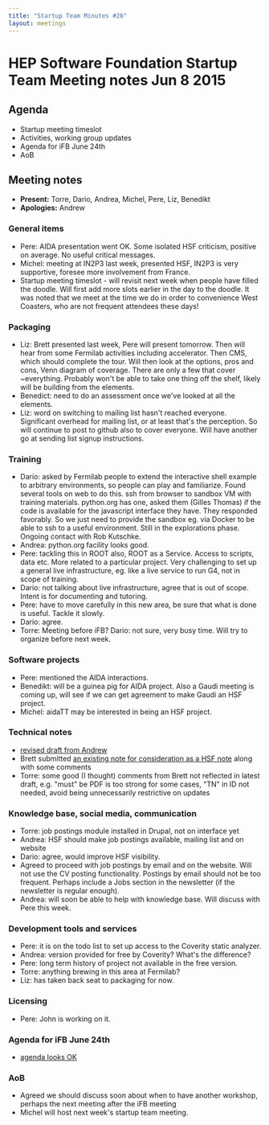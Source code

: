 ```yaml
---
title: "Startup Team Minutes #26"
layout: meetings
---
```


# HEP Software Foundation Startup Team Meeting notes Jun 8 2015

## Agenda

- Startup meeting timeslot
- Activities, working group updates
- Agenda for iFB June 24th
- AoB

## Meeting notes

- **Present:** Torre, Dario, Andrea, Michel, Pere, Liz, Benedikt
- **Apologies:** Andrew

### General items

- Pere: AIDA presentation went OK. Some isolated HSF criticism, positive on
  average. No useful critical messages.
- Michel: meeting at IN2P3 last week, presented HSF, IN2P3 is very supportive,
  foresee more involvement from France.
- Startup meeting timeslot - will revisit next week when people have filled the
  doodle. Will first add more slots earlier in the day to the doodle. It was
  noted that we meet at the time we do in order to convenience West Coasters,
  who are not frequent attendees these days!

### Packaging

- Liz: Brett presented last week, Pere will present tomorrow. Then will hear
  from some Fermilab activities including accelerator. Then CMS, which should
  complete the tour. Will then look at the options, pros and cons, Venn diagram
  of coverage. There are only a few that cover ~everything. Probably won't be
  able to take one thing off the shelf, likely will be building from the
  elements.
- Benedict: need to do an assessment once we've looked at all the elements.
- Liz: word on switching to mailing list hasn't reached everyone. Significant
  overhead for mailing list, or at least that's the perception. So will continue
  to post to github also to cover everyone. Will have another go at sending list
  signup instructions.

### Training

- Dario: asked by Fermilab people to extend the interactive shell example to
  arbitrary environments, so people can play and familiarize. Found several
  tools on web to do this. ssh from browser to sandbox VM with training
  materials. python.org has one, asked them (Gilles Thomas) if the code is
  available for the javascript interface they have. They responded favorably. So
  we just need to provide the sandbox eg. via Docker to be able to ssh to a
  useful environment. Still in the explorations phase. Ongoing contact with Rob
  Kutschke.
- Andrea: python.org facility looks good.
- Pere: tackling this in ROOT also, ROOT as a Service. Access to scripts, data
  etc. More related to a particular project. Very challenging to set up a
  general live infrastructure, eg. like a live service to run G4, not in scope
  of training.
- Dario: not talking about live infrastructure, agree that is out of scope.
  Intent is for documenting and tutoring.
- Pere: have to move carefully in this new area, be sure that what is done is
  useful. Tackle it slowly.
- Dario: agree.
- Torre: Meeting before iFB? Dario: not sure, very busy time. Will try to
  organize before next week.

### Software projects

- Pere: mentioned the AIDA interactions.
- Benedikt: will be a guinea pig for AIDA project. Also a Gaudi meeting is
  coming up, will see if we can get agreement to make Gaudi an HSF project.
- Michel: aidaTT may be interested in being an HSF project.

### Technical notes

- [revised draft from Andrew](https://mcnab.web.cern.ch/mcnab/hsf-tn/)
- Brett submitted
  [an existing note for consideration as a HSF note](http://arxiv.org/abs/1506.01309)
  along with some comments
- Torre: some good (I thought) comments from Brett not reflected in latest
  draft, e.g. "must" be PDF is too strong for some cases, "TN" in ID not needed,
  avoid being unnecessarily restrictive on updates

### Knowledge base, social media, communication

- Torre: job postings module installed in Drupal, not on interface yet
- Andrea: HSF should make job postings available, mailing list and on website
- Dario: agree, would improve HSF visibility.
- Agreed to proceed with job postings by email and on the website. Will not use
  the CV posting functionality. Postings by email should not be too frequent.
  Perhaps include a Jobs section in the newsletter (if the newsletter is regular
  enough).
- Andrea: will soon be able to help with knowledge base. Will discuss with Pere
  this week.

### Development tools and services

- Pere: it is on the todo list to set up access to the Coverity static analyzer.
- Andrea: version provided for free by Coverity? What's the difference?
- Pere: long term history of project not available in the free version.
- Torre: anything brewing in this area at Fermilab?
- Liz: has taken back seat to packaging for now.

### Licensing

- Pere: John is working on it.

### Agenda for iFB June 24th

- [agenda looks OK](https://indico.cern.ch/event/400188/)

### AoB

- Agreed we should discuss soon about when to have another workshop, perhaps the
  next meeting after the iFB meeting
- Michel will host next week's startup team meeting.

